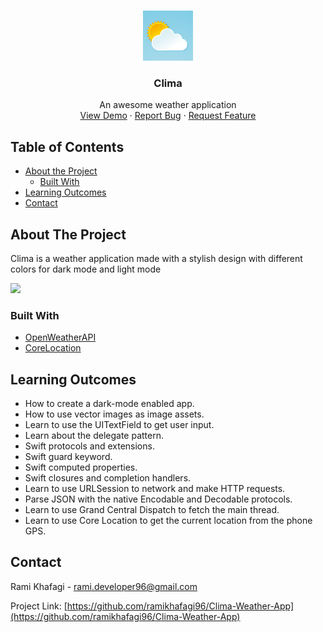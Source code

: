 
<!-- PROJECT LOGO -->
<br />
<p align="center">
  <a href="https://github.com/ramikhafagi96/Clima-Weather-App">
    <img src="images/1024.png" alt="Logo" width="80" height="80">
  </a>

  <h3 align="center">Clima</h3>

  <p align="center">
    An awesome weather application
    <br />
    <a href="https://github.com/ramikhafagi96/Clima-Weather-App#about-the-project">View Demo</a>
    ·
    <a href="https://github.com/ramikhafagi96/Clima-Weather-App/issues">Report Bug</a>
    ·
    <a href="https://github.com/ramikhafagi96/Clima-Weather-App/issues">Request Feature</a>
  </p>
</p>

<!-- TABLE OF CONTENTS -->
## Table of Contents
* [About the Project](#about-the-project)
  * [Built With](#built-with)
* [Learning Outcomes](#learning-outcomes)
* [Contact](#contact)

<!-- ABOUT THE PROJECT -->
## About The Project
<p> Clima is a weather application made with a stylish design with different colors for dark mode and light mode</p>
<img src="images/clima.gif" width="250" />

### Built With
* [OpenWeatherAPI](https://openweathermap.org/api)
* [CoreLocation](https://developer.apple.com/documentation/corelocation/)

<!-- Learning Outcomes -->
## Learning Outcomes
* How to create a dark-mode enabled app.
* How to use vector images as image assets.
* Learn to use the UITextField to get user input. 
* Learn about the delegate pattern.
* Swift protocols and extensions. 
* Swift guard keyword. 
* Swift computed properties.
* Swift closures and completion handlers.
* Learn to use URLSession to network and make HTTP requests.
* Parse JSON with the native Encodable and Decodable protocols. 
* Learn to use Grand Central Dispatch to fetch the main thread.
* Learn to use Core Location to get the current location from the phone GPS. 
<!-- CONTACT -->
## Contact

Rami Khafagi - rami.developer96@gmail.com

Project Link: [https://github.com/ramikhafagi96/Clima-Weather-App](https://github.com/ramikhafagi96/Clima-Weather-App)
